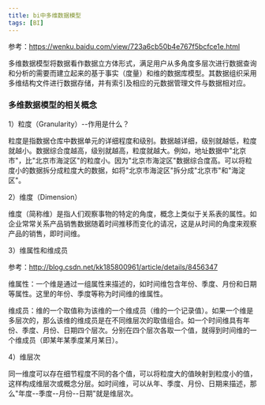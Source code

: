 ```yaml
---
title: bi中多维数据模型
tags: [BI]
---
```


参考：https://wenku.baidu.com/view/723a6cb50b4e767f5bcfce1e.html

多维数据模型将数据看作数据立方体形式，满足用户从多角度多层次进行数据查询和分析的需要而建立起来的基于事实（度量）和维的数据库模型。其数据组织采用多维结构文件进行数据存储，并有索引及相应的元数据管理文件与数据相对应。

### 多维数据模型的相关概念

1）粒度（Granularity）--作用是什么？

粒度是指数据仓库中数据单元的详细程度和级别。数据越详细，级别就越低，粒度就越小。数据综合度越高，级别就越高，粒度就越大。例如，地址数据中"北京市"，比"北京市海淀区"的粒度小。因为"北京市海淀区"数据综合度高。可以将粒度小的数据拆分成粒度大的数据，如将"北京市海淀区"拆分成"北京市"和"海淀区"。

2）维度（Dimension）

维度（简称维）是指人们观察事物的特定的角度，概念上类似于关系表的属性。如企业常常关系产品销售数据随着时间推移而变化的请况，这是从时间的角度来观察产品的销售，即时间维。

3）维属性和维成员

参考：http://blog.csdn.net/kk185800961/article/details/8456347

维属性：一个维是通过一组属性来描述的，如时间维包含年份、季度、月份和日期等属性。这里的年份、季度等称为时间维的维属性。

维成员：维的一个取值称为该维的一个维成员（维的一个记录值）。如果一个维是多层次的，那么该维的维成员是在不同维层次的取值组合。如一个时间维具有年份、季度、月份、日期四个层次。分别在四个层次各取一个值，就得到时间维的一个维成员（即某年某季度某月某日）。

4）维层次

同一维度可以存在细节程度不同的各个值，可以将粒度大的值映射到粒度小的值，这样构成维层次或概念分层。如时间维，可以从年、季度、月份、日期来描述，那么"年度--季度--月份--日期"就是维层次。